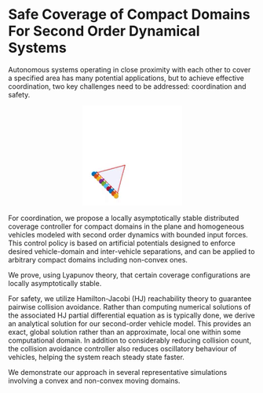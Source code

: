 # Safe Coverage of Compact Domains For Second Order Dynamical Systems
Autonomous systems operating in close proximity with each other to cover a specified area has many potential applications, but to achieve effective coordination, two key challenges need to be addressed: coordination and safety.

<p align="center">
  <img src="moving-triangle.gif" />
</p>

For coordination, we propose a locally asymptotically stable distributed coverage controller for compact domains in the plane and homogeneous vehicles modeled with second order dynamics with bounded input forces. This control policy is based on artificial potentials designed to enforce desired vehicle-domain and inter-vehicle separations, and can be applied to arbitrary compact domains including non-convex ones.

We prove, using Lyapunov theory, that certain coverage configurations are locally asymptotically stable. 

For safety, we utilize Hamilton-Jacobi (HJ) reachability theory to guarantee pairwise collision avoidance. Rather than computing numerical solutions of the associated HJ partial differential equation as is typically done, we derive an analytical solution for our second-order vehicle model. This provides an exact, global solution rather than an approximate, local one within some computational domain. In addition to considerably reducing collision count, the collision avoidance controller also reduces oscillatory behaviour of vehicles, helping the system reach steady state faster. 

We demonstrate our approach in several representative simulations involving a convex and non-convex moving domains.
